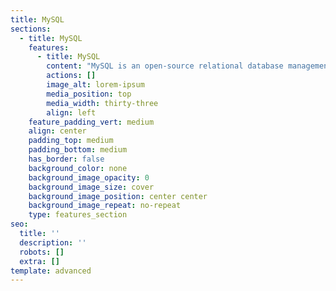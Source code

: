 ```yaml
---
title: MySQL
sections:
  - title: MySQL
    features:
      - title: MySQL
        content: "MySQL is an open-source relational database management system (RDBMS). Its name is a combination of \"My\", the name of co-founder Michael Widenius's daughter, and \"SQL\", the abbreviation for Structured Query Language. A relational database organizes data into one or more data tables in which data types may be related to each other; these relations help structure the data. SQL is a language programmers use to create, modify and extract data from the relational database, as well as control user access to the database. In addition to relational databases and SQL, an RDBMS like MySQL works with an operating system to implement a relational database in a computer's storage system, manages users, allows for network access, and facilitates testing database integrity and creation of backups.\n\n## **MySQL Contents:**\n\nSQL - RDBMS Concepts\r\nSQL - Databases\r\nSQL - Syntax\r\nSQL - Data Types\r\nSQL - Operators\r\nSQL - Expressions\r\nSQL - Create Database\r\nSQL - Drop Database\r\nSQL - Select Database\r\nSQL - Create Table\r\nSQL - Drop Table\r\nSQL - Insert Query\r\nSQL - Select Query\r\nSQL - Where Clause\r\nSQL - AND & OR Clauses\r\nSQL - Update Query\r\nSQL - Delete Query\r\nSQL - Like Clause\r\nSQL - Top Clause\r\nSQL - Order By\r\nSQL - Group By\r\nSQL - Distinct Keyword\r\nSQL - Sort Results\n\n#### &#xD;&#xA;**Advanced SQL**\n\n\r\nSQL - Constraints\r\nSQL - Using Joins\r\nSQL - Unions Clause\r\nSQL - NULL Values\r\nSQL - Alias Syntax\r\nSQL - Indexes\r\nSQL - Alter Command\r\nSQL - Truncate Table\r\nSQL - Using Views\r\nSQL - Having Clause\r\nSQL - Transactions\r\nSQL - Wildcards\r\nSQL - Date Functions\r\nSQL - Temporary Tables\r\nSQL - Clone Tables\r\nSQL - Sub Queries\r\nSQL - Using Sequences\r\nSQL - Handling Duplicates\r\nSQL - Injection\n"
        actions: []
        image_alt: lorem-ipsum
        media_position: top
        media_width: thirty-three
        align: left
    feature_padding_vert: medium
    align: center
    padding_top: medium
    padding_bottom: medium
    has_border: false
    background_color: none
    background_image_opacity: 0
    background_image_size: cover
    background_image_position: center center
    background_image_repeat: no-repeat
    type: features_section
seo:
  title: ''
  description: ''
  robots: []
  extra: []
template: advanced
---
```

